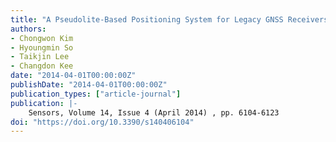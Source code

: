 ```yaml
---
title: "A Pseudolite-Based Positioning System for Legacy GNSS Receivers"
authors:
- Chongwon Kim
- Hyoungmin So
- Taikjin Lee
- Changdon Kee
date: "2014-04-01T00:00:00Z"
publishDate: "2014-04-01T00:00:00Z"
publication_types: ["article-journal"]
publication: |-
    Sensors, Volume 14, Issue 4 (April 2014) , pp. 6104-6123
doi: "https://doi.org/10.3390/s140406104"
---
```

